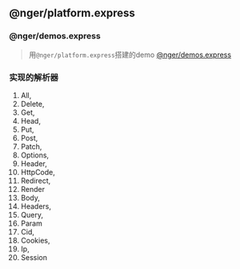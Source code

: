 ## @nger/platform.express

### @nger/demos.express
> 用`@nger/platform.express`搭建的demo
[@nger/demos.express](https://github.com/meepobrother/nger-demos/tree/master/packages/express)

### 实现的解析器

1. All,
2. Delete,
3. Get,
4. Head,
5. Put,
6. Post,
7. Patch,
8. Options,
9. Header,
10. HttpCode,
11. Redirect,
12. Render
13. Body,
14. Headers,
15. Query,
16. Param
17. Cid,
18. Cookies,
19. Ip,
20. Session